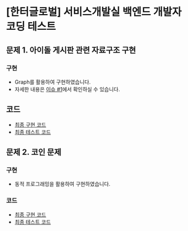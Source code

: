 # [한터글로벌] 서비스개발실 백엔드 개발자 코딩 테스트
## 문제 1. 아이돌 게시판 관련 자료구조 구현
### 구현
- Graph를 활용하여 구현하였습니다.
- 자세한 내용은 [이슈 #1](https://github.com/daadaadaah/hanteo-task/issues/1)에서 확인하실 수 있습니다.

## 코드
- [최종 구현 코드](https://github.com/daadaadaah/hanteo-task/blob/286025a1cf8774fd92e0d0b9f294401705097b13/src/main/java/p1/CategoryGraph.java#L11)
- [최종 테스트 코드](https://github.com/daadaadaah/hanteo-task/blob/286025a1cf8774fd92e0d0b9f294401705097b13/src/test/java/Problem1Test.java#L11)

## 문제 2. 코인 문제
### 구현 
- 동적 프로그래밍을 활용하여 구현하였습니다. 
### 코드
- [최종 구현 코드](https://github.com/daadaadaah/hanteo-task/blob/f28c33e8178d6940580f4c509d4d63738b04ad02/src/main/java/p2/Problem2.java#L7)
- [최종 테스트 코드](https://github.com/daadaadaah/hanteo-task/blob/f28c33e8178d6940580f4c509d4d63738b04ad02/src/test/java/Problem2Test.java#L6)